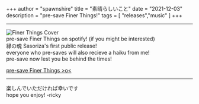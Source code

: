 +++
author = "spawnshire"
title = "素晴らしいこと"
date = "2021-12-03"
description = "pre-save Finer Things!"
tags = [
    "releases","music"
]
+++
***
![Finer Things Cover](/finer-things-cover.jpg)  
pre-save Finer Things on spotify! (if you might be interested)  
緑の魂 Sasoriza's first public release!  
everyone who pre-saves will also recieve a haiku from me!  
pre-save now lest you be behind the times!  
  
[pre-save Finer Things >o<](https://distrokid.com/hyperfollow/sasoriza/finer-things-2)  
***
楽しんでいただければ幸いです  
hope you enjoy! -ricky
